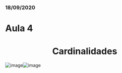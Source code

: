 ### 18/09/2020
# Aula 4

<h1 align="center"> Cardinalidades</h1>

![image](https://user-images.githubusercontent.com/61218420/97811743-462eb580-1c5b-11eb-930b-33200e5162d8.png)![image](https://user-images.githubusercontent.com/61218420/97811788-8beb7e00-1c5b-11eb-96c8-03c0eed44570.png)

